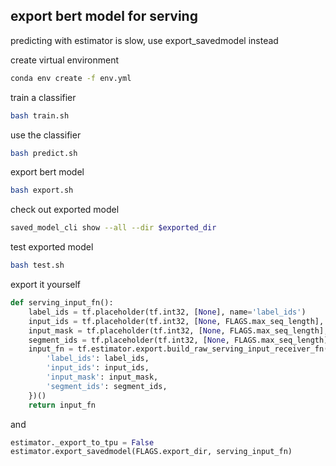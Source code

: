 ## export bert model for serving ##

>
predicting with estimator is slow, use export_savedmodel instead

create virtual environment</br>
```bash
conda env create -f env.yml
```

train a classifier</br>
```bash
bash train.sh
```

use the classifier</br>
```bash
bash predict.sh
```

export bert model</br>
```bash
bash export.sh
```
check out exported model</br>
```bash
saved_model_cli show --all --dir $exported_dir
```

test exported model</br>
```bash
bash test.sh
```

export it yourself</br>

```python
def serving_input_fn():
    label_ids = tf.placeholder(tf.int32, [None], name='label_ids')
    input_ids = tf.placeholder(tf.int32, [None, FLAGS.max_seq_length], name='input_ids')
    input_mask = tf.placeholder(tf.int32, [None, FLAGS.max_seq_length], name='input_mask')
    segment_ids = tf.placeholder(tf.int32, [None, FLAGS.max_seq_length], name='segment_ids')
    input_fn = tf.estimator.export.build_raw_serving_input_receiver_fn({
        'label_ids': label_ids,
        'input_ids': input_ids,
        'input_mask': input_mask,
        'segment_ids': segment_ids,
    })()
    return input_fn
```

and</br>

```python
estimator._export_to_tpu = False
estimator.export_savedmodel(FLAGS.export_dir, serving_input_fn)
```
